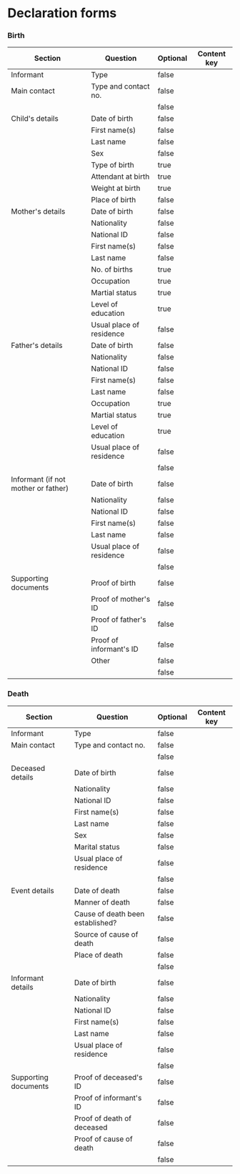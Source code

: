 # Declaration forms

### Birth

<table><thead><tr><th>Section</th><th>Question</th><th data-type="checkbox">Optional</th><th>Content key</th></tr></thead><tbody><tr><td>Informant</td><td>Type</td><td>false</td><td></td></tr><tr><td>Main contact</td><td>Type and contact no.</td><td>false</td><td></td></tr><tr><td></td><td></td><td>false</td><td></td></tr><tr><td>Child's details</td><td>Date of birth</td><td>false</td><td></td></tr><tr><td></td><td>First name(s)</td><td>false</td><td></td></tr><tr><td></td><td>Last name</td><td>false</td><td></td></tr><tr><td></td><td>Sex</td><td>false</td><td></td></tr><tr><td></td><td>Type of birth</td><td>true</td><td></td></tr><tr><td></td><td>Attendant at birth</td><td>true</td><td></td></tr><tr><td></td><td>Weight at birth</td><td>true</td><td></td></tr><tr><td></td><td>Place of birth</td><td>false</td><td></td></tr><tr><td>Mother's details</td><td>Date of birth</td><td>false</td><td></td></tr><tr><td></td><td>Nationality</td><td>false</td><td></td></tr><tr><td></td><td>National ID</td><td>false</td><td></td></tr><tr><td></td><td>First name(s)</td><td>false</td><td></td></tr><tr><td></td><td>Last name</td><td>false</td><td></td></tr><tr><td></td><td>No. of births</td><td>true</td><td></td></tr><tr><td></td><td>Occupation</td><td>true</td><td></td></tr><tr><td></td><td>Martial status</td><td>true</td><td></td></tr><tr><td></td><td>Level of education</td><td>true</td><td></td></tr><tr><td></td><td>Usual place of residence</td><td>false</td><td></td></tr><tr><td>Father's details</td><td>Date of birth</td><td>false</td><td></td></tr><tr><td></td><td>Nationality</td><td>false</td><td></td></tr><tr><td></td><td>National ID</td><td>false</td><td></td></tr><tr><td></td><td>First name(s)</td><td>false</td><td></td></tr><tr><td></td><td>Last name</td><td>false</td><td></td></tr><tr><td></td><td>Occupation</td><td>true</td><td></td></tr><tr><td></td><td>Martial status</td><td>true</td><td></td></tr><tr><td></td><td>Level of education</td><td>true</td><td></td></tr><tr><td></td><td>Usual place of residence</td><td>false</td><td></td></tr><tr><td></td><td></td><td>false</td><td></td></tr><tr><td>Informant (if not mother or father)</td><td>Date of birth</td><td>false</td><td></td></tr><tr><td></td><td>Nationality</td><td>false</td><td></td></tr><tr><td></td><td>National ID</td><td>false</td><td></td></tr><tr><td></td><td>First name(s)</td><td>false</td><td></td></tr><tr><td></td><td>Last name</td><td>false</td><td></td></tr><tr><td></td><td>Usual place of residence</td><td>false</td><td></td></tr><tr><td></td><td></td><td>false</td><td></td></tr><tr><td>Supporting documents</td><td>Proof of birth</td><td>false</td><td></td></tr><tr><td></td><td>Proof of mother's ID</td><td>false</td><td></td></tr><tr><td></td><td>Proof of father's ID</td><td>false</td><td></td></tr><tr><td></td><td>Proof of informant's ID</td><td>false</td><td></td></tr><tr><td></td><td>Other </td><td>false</td><td></td></tr><tr><td></td><td></td><td>false</td><td></td></tr></tbody></table>

### Death

<table><thead><tr><th>Section</th><th>Question</th><th data-type="checkbox">Optional</th><th>Content key</th></tr></thead><tbody><tr><td>Informant</td><td>Type</td><td>false</td><td></td></tr><tr><td>Main contact</td><td>Type and contact no.</td><td>false</td><td></td></tr><tr><td></td><td></td><td>false</td><td></td></tr><tr><td>Deceased details</td><td>Date of birth</td><td>false</td><td></td></tr><tr><td></td><td>Nationality</td><td>false</td><td></td></tr><tr><td></td><td>National ID</td><td>false</td><td></td></tr><tr><td></td><td>First name(s)</td><td>false</td><td></td></tr><tr><td></td><td>Last name</td><td>false</td><td></td></tr><tr><td></td><td>Sex</td><td>false</td><td></td></tr><tr><td></td><td>Marital status</td><td>false</td><td></td></tr><tr><td></td><td>Usual place of residence</td><td>false</td><td></td></tr><tr><td></td><td></td><td>false</td><td></td></tr><tr><td>Event details</td><td>Date of death</td><td>false</td><td></td></tr><tr><td></td><td>Manner of death</td><td>false</td><td></td></tr><tr><td></td><td>Cause of death been established?</td><td>false</td><td></td></tr><tr><td></td><td>Source of cause of death</td><td>false</td><td></td></tr><tr><td></td><td>Place of death</td><td>false</td><td></td></tr><tr><td></td><td></td><td>false</td><td></td></tr><tr><td>Informant details</td><td>Date of birth</td><td>false</td><td></td></tr><tr><td></td><td>Nationality</td><td>false</td><td></td></tr><tr><td></td><td>National ID</td><td>false</td><td></td></tr><tr><td></td><td>First name(s)</td><td>false</td><td></td></tr><tr><td></td><td>Last name</td><td>false</td><td></td></tr><tr><td></td><td>Usual place of residence</td><td>false</td><td></td></tr><tr><td></td><td></td><td>false</td><td></td></tr><tr><td>Supporting documents</td><td>Proof of deceased's ID</td><td>false</td><td></td></tr><tr><td></td><td>Proof of informant's ID</td><td>false</td><td></td></tr><tr><td></td><td>Proof of death of deceased</td><td>false</td><td></td></tr><tr><td></td><td>Proof of cause of death</td><td>false</td><td></td></tr><tr><td></td><td></td><td>false</td><td></td></tr></tbody></table>
